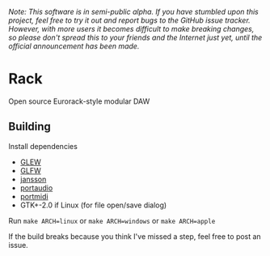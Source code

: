 *Note: This software is in semi-public alpha. If you have stumbled upon this project, feel free to try it out and report bugs to the GitHub issue tracker. However, with more users it becomes difficult to make breaking changes, so please don't spread this to your friends and the Internet just yet, until the official announcement has been made.*

# Rack

Open source Eurorack-style modular DAW

## Building

Install dependencies

- [GLEW](http://www.glfw.org/)
- [GLFW](http://glew.sourceforge.net/)
- [jansson](http://www.digip.org/jansson/)
- [portaudio](http://www.portaudio.com/)
- [portmidi](http://portmedia.sourceforge.net/portmidi/)
- GTK+-2.0 if Linux (for file open/save dialog)

Run `make ARCH=linux` or `make ARCH=windows` or `make ARCH=apple`

If the build breaks because you think I've missed a step, feel free to post an issue.

